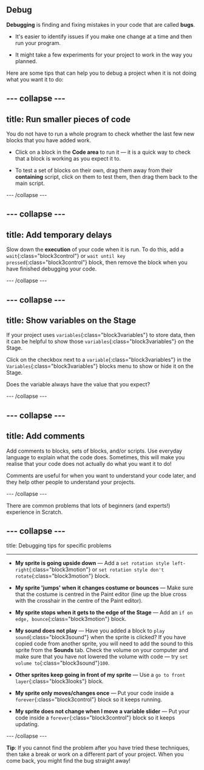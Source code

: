 ## Debug

**Debugging** is finding and fixing mistakes in your code that are called **bugs**.

* It's easier to identify issues if you make one change at a time and then run your program.

* It might take a few experiments for your project to work in the way you planned.

Here are some tips that can help you to debug a project when it is not doing what you want it to do:

--- collapse ---
---
title: Run smaller pieces of code
---

You do not have to run a whole program to check whether the last few new blocks that you have added work.

* Click on a block in the **Code area** to run it — it is a quick way to check that a block is working as you expect it to.

* To test a set of blocks on their own, drag them away from their **containing** script, click on them to test them, then drag them back to the main script.

--- /collapse ---

--- collapse ---
---
title: Add temporary delays
---

Slow down the **execution** of your code when it is run. To do this, add a `wait`{:class="block3control"} or `wait until key pressed`{:class="block3control"} block, then remove the block when you have finished debugging your code.

--- /collapse ---

--- collapse ---
--- 
title: Show variables on the Stage
---

If your project uses `variables`{:class="block3variables"} to store data, then it can be helpful to show those `variables`{:class="block3variables"} on the Stage. 

Click on the checkbox next to a `variable`{:class="block3variables"} in the `Variables`{:class="block3variables"} blocks menu to show or hide it on the Stage. 

Does the variable always have the value that you expect?

--- /collapse ---

--- collapse ---
---
title: Add comments
---

Add comments to blocks, sets of blocks, and/or scripts. Use everyday language to explain what the code does. Sometimes, this will make you realise that your code does not actually do what you want it to do!

Comments are useful for when you want to understand your code later, and they help other people to understand your projects.

--- /collapse ---


There are common problems that lots of beginners (and experts!) experience in Scratch. 

--- collapse ---
---

title: Debugging tips for specific problems

---

+ **My sprite is going upside down** — Add a `set rotation style left-right`{:class="block3motion"} or `set rotation style don't rotate`{:class="block3motion"} block.

+ **My sprite 'jumps' when it changes costume or bounces** — Make sure that the costume is centred in the Paint editor (line up the blue cross with the crosshair in the centre of the Paint editor).

+ **My sprite stops when it gets to the edge of the Stage** — Add an `if on edge, bounce`{:class="block3motion"} block.

+ **My sound does not play** — Have you added a block to `play sound`{:class="block3sound"} when the sprite is clicked? If you have copied code from another sprite, you will need to add the sound to this sprite from the **Sounds** tab. Check the volume on your computer and make sure that you have not lowered the volume with code — try `set volume to`{:class="block3sound"}`100`.

+ **Other sprites keep going in front of my sprite** — Use a `go to front layer`{:class="block3looks"} block.

+ **My sprite only moves/changes once** — Put your code inside a `forever`{:class="block3control"} block so it keeps running.

+ **My sprite does not change when I move a variable slider** — Put your code inside a `forever`{:class="block3control"} block so it keeps updating. 

--- /collapse ---

**Tip**: If you cannot find the problem after you have tried these techniques, then take a break or work on a different part of your project. When you come back, you might find the bug straight away!

